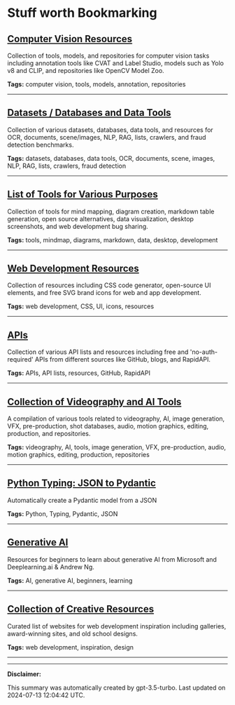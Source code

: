 # Stuff worth Bookmarking

## [Computer Vision Resources](./computer-vision.md)

Collection of tools, models, and repositories for computer vision tasks including annotation tools like CVAT and Label Studio, models such as Yolo v8 and CLIP, and repositories like OpenCV Model Zoo.

**Tags:** computer vision, tools, models, annotation, repositories

---

## [Datasets / Databases and Data Tools](./data.md)

Collection of various datasets, databases, data tools, and resources for OCR, documents, scene/images, NLP, RAG, lists, crawlers, and fraud detection benchmarks.

**Tags:** datasets, databases, data tools, OCR, documents, scene, images, NLP, RAG, lists, crawlers, fraud detection

---

## [List of Tools for Various Purposes](./tools.md)

Collection of tools for mind mapping, diagram creation, markdown table generation, open source alternatives, data visualization, desktop screenshots, and web development bug sharing.

**Tags:** tools, mindmap, diagrams, markdown, data, desktop, development

---

## [Web Development Resources](./web-development.md)

Collection of resources including CSS code generator, open-source UI elements, and free SVG brand icons for web and app development.

**Tags:** web development, CSS, UI, icons, resources

---

## [APIs](./api.md)

Collection of various API lists and resources including free and 'no-auth-required' APIs from different sources like GitHub, blogs, and RapidAPI.

**Tags:** APIs, API lists, resources, GitHub, RapidAPI

---

## [Collection of Videography and AI Tools](./videography.md)

A compilation of various tools related to videography, AI, image generation, VFX, pre-production, shot databases, audio, motion graphics, editing, production, and repositories.

**Tags:** videography, AI, tools, image generation, VFX, pre-production, audio, motion graphics, editing, production, repositories

---

## [Python Typing: JSON to Pydantic](./python.md)

Automatically create a Pydantic model from a JSON

**Tags:** Python, Typing, Pydantic, JSON

---

## [Generative AI](./learning.md)

Resources for beginners to learn about generative AI from Microsoft and Deeplearning.ai & Andrew Ng.

**Tags:** AI, generative AI, beginners, learning

---

## [Collection of Creative Resources](./creative.md)

Curated list of websites for web development inspiration including galleries, award-winning sites, and old school designs.

**Tags:** web development, inspiration, design

---

---

**Disclaimer:**

This summary was automatically created by gpt-3.5-turbo. Last updated on 2024-07-13 12:04:42 UTC.
